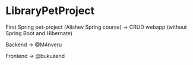 # LibraryPetProject
First Spring pet-project (Alishev Spring course) -> CRUD webapp (without Spring Boot and Hibernate)

Backend -> @M4nveru

Frontend -> @bukuzend
